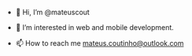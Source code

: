 - 👋 Hi, I’m @mateuscout
- 👀 I’m interested in web and mobile development.

- 📫 How to reach me mateus.coutinho@outlook.com

<!---
mateuscout/mateuscout is a ✨ special ✨ repository because its `README.md` (this file) appears on your GitHub profile.
You can click the Preview link to take a look at your changes.
--->
